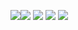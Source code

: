![](Pasted%20image%2020250905131436.png)![](Pasted%20image%2020250905132803.png)
![](Pasted%20image%2020250905132936.png)
![](Pasted%20image%2020250905133104.png)
![](Pasted%20image%2020250905135455.png)
